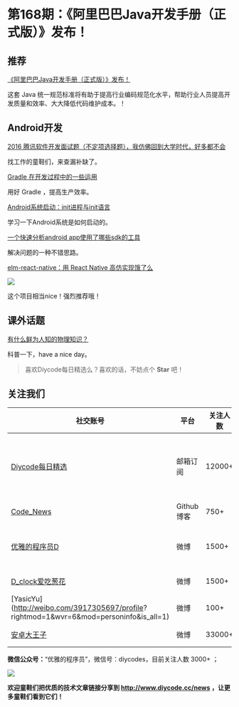 # 第168期：《阿里巴巴Java开发手册（正式版）》发布！

## 推荐

[《阿里巴巴Java开发手册（正式版）》发布！](https://www.diycode.cc/news/1964)

这套 Java 统一规范标准将有助于提高行业编码规范化水平，帮助行业人员提高开发质量和效率、大大降低代码维护成本。！

## Android开发

[2016 腾讯软件开发面试题（不定项选择题），我仿佛回到大学时代，好多都不会](http://mp.weixin.qq.com/s/pI9S-qLpooYavrvC96YbdA)

找工作的童鞋们，来查漏补缺了。

[Gradle 在开发过程中的一些运用](https://www.diycode.cc/topics/602)

用好 Gradle ，提高生产效率。

[Android系统启动：init进程与init语言](http://qiangbo.space/2017-01-28/AndroidAnatomy_Init/)

学习一下Android系统是如何启动的。

[一个快速分析android app使用了哪些sdk的工具](http://www.jianshu.com/p/3220d987e589)

解决问题的一种不错思路。

[elm-react-native：用 React Native 高仿实现饿了么](https://github.com/stoneWeb/elm-react-native)

![](https://github.com/stoneWeb/elm-react-native/raw/master/screenshots/home-scroll.gif)

这个项目相当nice！强烈推荐哦！

## 课外话题

[有什么鲜为人知的物理知识？](https://www.zhihu.com/question/55426598)

科普一下，have a nice day。

> 喜欢Diycode每日精选么？喜欢的话，不妨点个 **Star** 吧！

## 关注我们

| 社交账号  |  平台  | 关注人数 | 说明 |
| -------- | -------- | -------- | -------- |
| [Diycode每日精选](http://list.qq.com/cgi-bin/qf_invite?id=d469993d2c888e971c0fbb2309c4d84256968386b126b967)|   邮箱订阅  | 12000+ | 每日分享一次Android、iOS、Swfit技术干货  |
| [Code_News](https://github.com/DiyCodes/code_news) |    Github博客  |750+ | 每日邮件推送列表  |
| [优雅的程序员D](http://weibo.com/u/5891258264) |   微博  | 1500+ | 官方微博，每日分享开源信息  |
| [D_clock爱吃葱花](http://weibo.com/u/2480694892)  |   微博  | 1500+ | 日报发起人  |
|[YasicYu](http://weibo.com/3917305697/profile? rightmod=1&wvr=6&mod=personinfo&is_all=1)  |   微博  | 100+ | 日报发起人  |
|[安卓大王子](http://weibo.com/apkbus/)   |   微博  | 33000+ | 日报发起人  |

**微信公众号：**“优雅的程序员”，微信号：diycodes，目前关注人数 3000+ ；

![](http://upload-images.jianshu.io/upload_images/1846413-b42abfa70f909099.jpg?imageMogr2/auto-orient/strip%7CimageView2/2/w/1240)

**欢迎童鞋们把优质的技术文章链接分享到 http://www.diycode.cc/news ，让更多童鞋们看到它们！**

